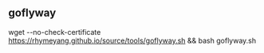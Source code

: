 
## goflyway

  wget --no-check-certificate https://rhymeyang.github.io/source/tools/goflyway.sh && bash goflyway.sh
